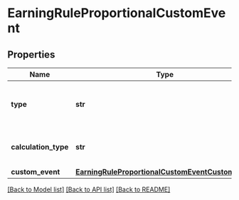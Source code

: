# EarningRuleProportionalCustomEvent


## Properties
Name | Type | Description | Notes
------------ | ------------- | ------------- | -------------
**type** | **str** | Defines how the points will be added to the loyalty card.PROPORTIONAL adds points based on a pre-defined ratio. | [default to 'PROPORTIONAL']
**calculation_type** | **str** | CUSTOM_EVENT_METADATA: Custom event metadata (X points for every Y in metadata attribute). | [default to 'CUSTOM_EVENT_METADATA']
**custom_event** | [**EarningRuleProportionalCustomEventCustomEvent**](EarningRuleProportionalCustomEventCustomEvent.md) |  | 

[[Back to Model list]](../README.md#documentation-for-models) [[Back to API list]](../README.md#documentation-for-api-endpoints) [[Back to README]](../README.md)


